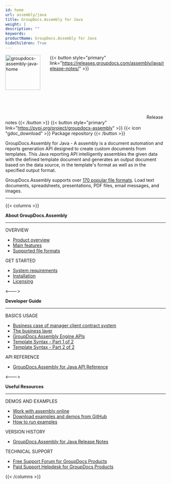 ```yaml
---
id: home
url: assembly/java
title: GroupDocs.Assembly for Java
weight: 1
description: ""
keywords:
productName: GroupDocs.Assembly for Java
hideChildren: True
---
```


<img src="/assembly/java/images/home.png" alt="groupdocs-assembly-java-home" align="left" style="width:110px; margin: 0 30px 30px 0"/>

{{< button style="primary" link="https://releases.groupdocs.com/assembly/java/release-notes/" >}} <svg class="gdoc-icon gdoc-product-doc__btn-icon"><use xlink:href="/img/groupdocs-stack.svg#document"></use></svg> Release notes {{< /button >}} 
{{< button style="primary" link="https://pypi.org/project/groupdocs-assembly" >}} {{< icon "gdoc_download" >}} Package repository {{< /button >}}

GroupDocs.Assembly for Java - A assembly is a document automation and reports generation API designed to create custom documents from templates. This Java reporting API intelligently assembles the given data with the defined template document and generates an output document based on the data source, in the template's format as well as in the specified output format.

GroupDocs.Assembly supports over [170 popular file formats](/assembly/java/supported-document-formats). Load text documents, spreadsheets, presentations, PDF files, email messages, and images.

------

{{< columns >}}
<p><b>About GroupDocs.Assembly</b></p>
<hr><p>OVERVIEW</p></hr>
<ul>
    <li><a href='{{< ref "/assembly/java/product-overview.md" >}}'>Product overview</a></li>
    <li><a href='{{< ref "/assembly/java/getting-started/features-overview" >}}'>Main features</a></li>
    <li><a href='{{< ref "/assembly/java/getting-started/supported-document-formats.md" >}}'>Supported file formats</a></li>
</ul>

<p>GET STARTED</p>
<ul>
    <li><a href='{{< ref "/assembly/java/getting-started/system-requirements.md" >}}'>System requirements</a></li>
    <li><a href='{{< ref "/assembly/java/getting-started/installation.md" >}}'>Installation</a></li>
    <li><a href='{{< ref "/assembly/java/getting-started/evaluation-limitations-and-licensing.md" >}}'>Licensing</a></li>
</ul>   

<--->

<p><b>Developer Guide</b></p>
<hr><p>BASICS USAGE</p></hr>
<ul>
    <li><a href='{{< ref "assembly/java/developer-guide/basic-usage/working-with-a-business-case/business-case-of-manager-client-contract-system.md" >}}'>Business case of manager client contract system</a></li>
    <li><a href='{{< ref "assembly/java/developer-guide/basic-usage/working-with-a-business-case/the-business-layer.md" >}}'>The business layer</a></li>
    <li><a href='{{< ref "assembly/java/developer-guide/basic-usage/working-with-groupdocs.assembly-engine/groupdocs.assembly-engine-apis.md" >}}'>GroupDocs.Assembly Engine APIs</a></li>
    <li><a href='{{< ref "assembly/java/developer-guide/basic-usage/working-with-groupdocs.assembly-engine/template-syntax-part-1-of-2.md" >}}'>Template Syntax - Part 1 of 2</a></li>
    <li><a href='{{< ref "assembly/java/developer-guide/basic-usage/working-with-groupdocs.assembly-engine/template-syntax-part-2-of-2.md" >}}'>Template Syntax - Part 2 of 2</a></li>
</ul>

<p>API REFERENCE</p>
<ul>
    <li><a href="https://reference.groupdocs.com/assembly/java/">GroupDocs.Assembly for Java API Reference</a></li>
</ul>

<--->

<p><b>Useful Resources</b></p>
<hr><p>DEMOS AND EXAMPLES</p></hr>
<ul>
   <li><a href="https://products.groupdocs.app/assembly/total">Work with assembly online</a></li>
    <li><a href="https://github.com/groupdocs-assembly/GroupDocs.Assembly-for-Java">Download examples and demos from GitHub</a></li>
	<li><a href='{{< ref "/assembly/java/getting-started/how-to-run-examples.md" >}}'>How to run examples</a></li>
</ul>

<p>VERSION HISTORY</p>
<ul>
    <li><a href='https://releases.groupdocs.com/assembly/java/release-notes/'>GroupDocs.Assembly for Java Release Notes</a></li>
</ul>

<p>TECHNICAL SUPPORT</p>
<ul>
    <li><a href="https://forum.groupdocs.com/">Free Support Forum for GroupDocs Products</a></li>
    <li><a href="https://helpdesk.groupdocs.com/">Paid Support Helpdesk for GroupDocs Products</a></li>
</ul>

{{< /columns >}}
